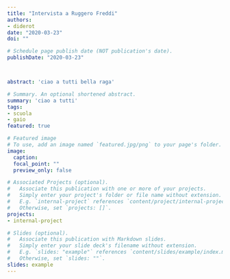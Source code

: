 ```yaml
---
title: "Intervista a Ruggero Freddi"
authors:
- diderot
date: "2020-03-23"
doi: ""

# Schedule page publish date (NOT publication's date).
publishDate: "2020-03-23"



abstract: 'ciao a tutti bella raga'

# Summary. An optional shortened abstract.
summary: 'ciao a tutti'
tags:
- scuola 
- gaio
featured: true

# Featured image
# To use, add an image named `featured.jpg/png` to your page's folder. 
image:
  caption: 
  focal_point: ""
  preview_only: false

# Associated Projects (optional).
#   Associate this publication with one or more of your projects.
#   Simply enter your project's folder or file name without extension.
#   E.g. `internal-project` references `content/project/internal-project/index.md`.
#   Otherwise, set `projects: []`.
projects:
- internal-project

# Slides (optional).
#   Associate this publication with Markdown slides.
#   Simply enter your slide deck's filename without extension.
#   E.g. `slides: "example"` references `content/slides/example/index.md`.
#   Otherwise, set `slides: ""`.
slides: example
---
```



